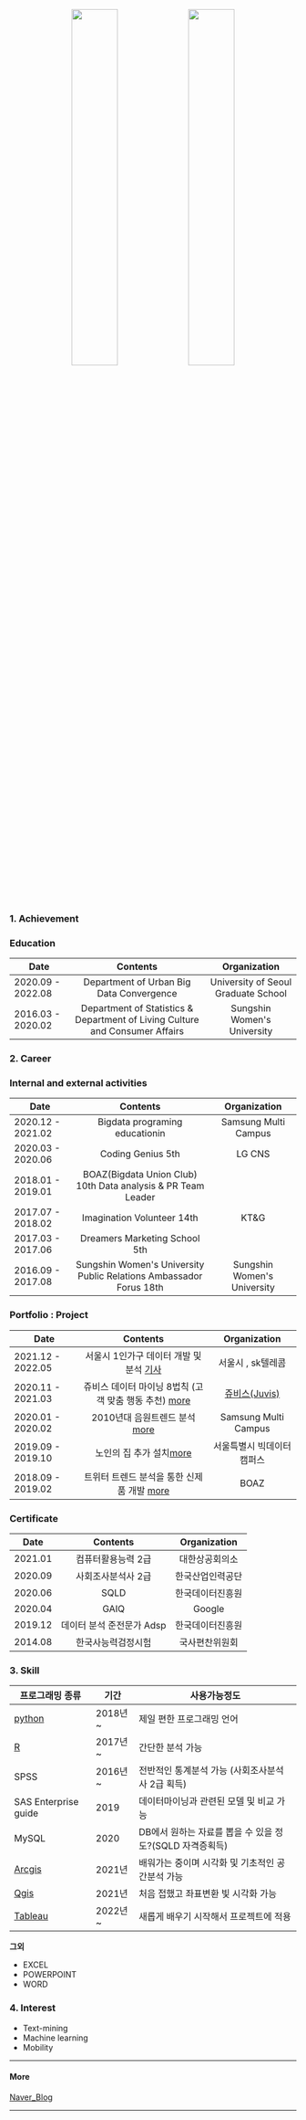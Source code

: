 
<p align="center"><img src="https://user-images.githubusercontent.com/45659433/129288124-3ca60025-7beb-45a5-99e2-008efc1247b4.jpg" width="40%" height="40%">    <img src="https://user-images.githubusercontent.com/45659433/186825573-323609e3-4290-49ea-94c6-cea1f5b2c113.jpg" width="40%" height="40%"></p>

### 1. Achievement

###  Education 

| Date |  Contents  | Organization |
| -- | :--:|:--: |
|2020.09 - 2022.08| Department of Urban Big Data Convergence | University of Seoul Graduate School|
|2016.03 - 2020.02| Department of Statistics & Department of Living Culture and Consumer Affairs | Sungshin Women's University|



### 2. Career

### Internal and external activities

| Date  |Contents  |Organization|
|--|:--:|:--:|
|2020.12 - 2021.02|Bigdata programing educationin |Samsung Multi Campus|
|2020.03 - 2020.06| Coding Genius 5th |LG CNS|
|2018.01 - 2019.01| BOAZ(Bigdata Union Club) 10th  Data analysis & PR Team Leader | |
|2017.07 - 2018.02| Imagination Volunteer 14th | KT&G|
|2017.03 - 2017.06| Dreamers Marketing School 5th   | |
|2016.09 - 2017.08| Sungshin Women's University Public Relations Ambassador Forus 18th | Sungshin Women's University|



### Portfolio : Project
 
|Date  |Contents   |Organization |
|--|:--:|:--:|
|2021.12 - 2022.05| 서울시 1인가구 데이터 개발 및 분석 [기사](https://m.yna.co.kr/view/AKR20211221171400004?section=news&site=popup_newsflash)  | 서울시 , sk텔레콤|
|2020.11 - 2021.03| 쥬비스 데이터 마이닝 8법칙 (고객 맞춤 행동 추천) [more](https://drive.google.com/file/d/1swD9Y_UsqDfxHhgw1z5wr9DiWXnb-U8I/view?usp=sharing) |[쥬비스(Juvis)](http://www.juvis.co.kr/lab/index.do#fir_page)|
|2020.01 - 2020.02| 2010년대 음원트렌드 분석 [more](https://drive.google.com/file/d/1DRFm9XANJaEcEGn0IyS34HTWHqQlg3sy/view?usp=sharing) |Samsung Multi Campus|
|2019.09 - 2019.10| 노인의 집 추가 설치[more](https://drive.google.com/file/d/1IY-ZfI5TMfic3EBwJspt1qVd9fX8FNJl/view?usp=sharing) | 서울특별시 빅데이터 캠퍼스|
|2018.09 - 2019.02| 트위터 트렌드 분석을 통한 신제품 개발 [more](https://www.slideshare.net/BOAZbigdata/1-131319946) | BOAZ|


###  Certificate
 
|Date  | Contents |Organization |
|--|:--:|:--:|
|2021.01|컴퓨터활용능력 2급 |대한상공회의소|
|2020.09|사회조사분석사 2급 |한국산업인력공단|
|2020.06| SQLD |한국데이터진흥원|
|2020.04| GAIQ |Google|
|2019.12| 데이터 분석 준전문가 Adsp |한국데이터진흥원|
|2014.08| 한국사능력검정시험 | 국사편찬위원회|

  

### 3. Skill

| 프로그래밍 종류 | 기간 | 사용가능정도 |
|--|--|--|
| [python](https://www.python.org/)  | 2018년 ~ | 제일 편한 프로그래밍 언어 |
|[R](https://www.r-project.org/)| 2017년 ~|간단한 분석 가능|
|SPSS|2016년~|전반적인 통계분석 가능 (사회조사분석사 2급 획득)|
|SAS Enterprise guide|2019|데이터마이닝과 관련된 모델 및 비교 가능|
|MySQL|2020|DB에서 원하는 자료를 뽑을 수 있을 정도?(SQLD 자격증획득)|
|[Arcgis](https://www.esrikr.com/products/arcgis/)|2021년|배워가는 중이며 시각화 및 기초적인 공간분석 가능|
|[Qgis](https://qgis.org/ko/site/) |2021년 |처음 접했고 좌표변환 빛 시각화 가능|
| [Tableau](https://www.tableau.com/ko-kr)  | 2022년 ~ | 새롭게 배우기 시작해서 프로젝트에 적용 |

**그외**
- EXCEL 
- POWERPOINT 
- WORD  
  
 
### 4. Interest

- Text-mining 
- Machine learning 
- Mobility

----

#### More 

[Naver_Blog](https://blog.naver.com/dreamhigh151)

----


<!--stackedit_data:
eyJoaXN0b3J5IjpbLTE4MjU5NzA0ODMsLTcyODU1NjQ0MSwxOT
Q3MjYxNzk5LC0xNTY2MDM5NTE2LC01NTg0MDU4ODYsLTUxMDY2
ODI4NCwtMjA3NTc3OTg2LC0xNzA4MzE0OTAzLDYzMzI2NTQxOS
wtMTA4Njg1Mzk2LDIwODAyNDIwNDEsLTU4OTMxODI0NywtMTE4
NzYwMDYyMiwxOTI5MzUwNTIzLC0xMzY4MTMyMjM0LDExOTE1Nz
M1NDUsLTUyMDAzMTM4MF19
-->
